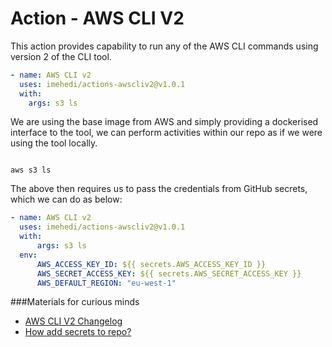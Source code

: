 # Action - AWS CLI V2

This action provides capability to run any of the AWS CLI commands using 
version 2 of the CLI tool.

```yaml
- name: AWS CLI v2
  uses: imehedi/actions-awscliv2@v1.0.1
  with:
    args: s3 ls
```

We are using the base image from AWS and simply providing a dockerised 
interface to the tool, we can perform activities within our repo as if we 
were using the tool locally.

```shell

aws s3 ls
```

The above then requires us to pass the credentials from GitHub secrets, 
which we can do as below:

```yaml
- name: AWS CLI v2
  uses: imehedi/actions-awscliv2@v1.0.1
  with:
      args: s3 ls
  env:
      AWS_ACCESS_KEY_ID: ${{ secrets.AWS_ACCESS_KEY_ID }}
      AWS_SECRET_ACCESS_KEY: ${{ secrets.AWS_SECRET_ACCESS_KEY }}
      AWS_DEFAULT_REGION: "eu-west-1"
```

###Materials for curious minds

* [AWS CLI V2 Changelog](https://github.com/aws/aws-cli/blob/v2/CHANGELOG.rst)
* [How add secrets to repo?](https://docs.github.com/en/actions/reference/encrypted-secrets#creating-encrypted-secrets-for-a-repository)
